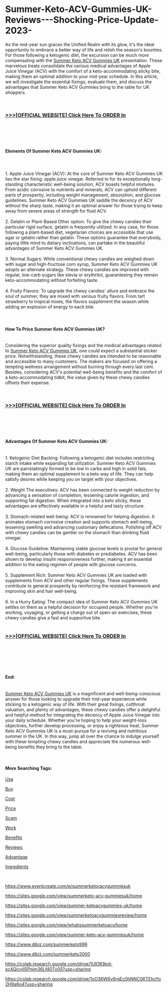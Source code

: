 # Summer-Keto-ACV-Gummies-UK-Reviews---Shocking-Price-Update-2023-
<p>As the mid-year sun graces the Unified Realm with its glow, it's the ideal opportunity to embrace a better way of life and relish the season's bounties. For those following a ketogenic diet, the excursion can be much more compensating with the&nbsp;<a href="https://summer-keto-acv-gummies-uk-buy.webflow.io/">Summer Keto ACV Gummies UK</a>&nbsp;presentation. These marvelous treats consolidate the various medical advantages of Apple Juice Vinegar (ACV) with the comfort of a keto-accommodating sticky bite, making them an optimal addition to your mid-year schedule. In this article, we will investigate the essential fixings, evaluate them, and discuss the advantages that Summer Keto ACV Gummies bring to the table for UK shoppers.</p>
<p>&nbsp;</p>
<h3><strong><a href="https://fitbreathing.com/recommends/summer-keto-acv-gummies-uk/">&gt;&gt;&gt;[OFFICIAL WEBSITE] Click Here To ORDER In</a></strong></h3>
<h3>&nbsp;</h3>
<p><a href="https://fitbreathing.com/recommends/summer-keto-acv-gummies-uk/"><img src="https://s3.amazonaws.com/6silo.penzu.com/photos/12532317/big/Summer_Keto_ACV_Gummies_UK_3.jpg?1690715875" alt="" border="0" /></a></p>
<h4><br /><strong>Elements Of Summer Keto ACV Gummies UK:</strong></h4>
<h4>&nbsp;</h4>
<p>1. Apple Juice Vinegar (ACV): At the core of Summer Keto ACV Gummies UK lies the star fixing: apple juice vinegar. Referred to for its exceptionally long-standing characteristic well-being solution, ACV boasts helpful mixtures. From acidic corrosive to nutrients and minerals, ACV can uphold different parts of prosperity, including weight management, absorption, and glucose guidelines. Summer Keto ACV Gummies UK saddle the decency of ACV without the sharp taste, making it an optimal answer for those trying to keep away from severe areas of strength for fluid ACV.<br /><br />2. Gelatin or Plant-Based Other option: To give the chewy candies their particular rigid surface, gelatin is frequently utilized. In any case, for those following a plant-based diet, vegetarian choices are accessible that use agar or gelatin rather than gelatin. These options guarantee that everybody, paying little mind to dietary inclinations, can partake in the beautiful advantages of Summer Keto ACV Gummies UK.<br /><br />3. Normal Sugars: While conventional chewy candies are weighed down with sugar and high-fructose corn syrup, Summer Keto ACV Gummies UK adopts an alternate strategy. These chewy candies are improved with regular, low-carb sugars like stevia or erythritol, guaranteeing they remain keto-accommodating without forfeiting taste.<br /><br />4. Fruity Flavors: To upgrade the chewy candies' allure and embrace the soul of summer, they are mixed with various fruity flavors. From tart strawberry to tropical mixes, the flavors supplement the season while adding an explosion of energy to each bite.</p>
<h4><br /><br /><strong>How To Price Summer Keto ACV Gummies UK?</strong></h4>
<p><br />Considering the superior quality fixings and the medical advantages related to&nbsp;<a href="https://summer-keto-acv-gummies-uk-price.company.site/">Summer Keto ACV Gummies UK</a>, one could expect a substantial sticker price. Notwithstanding, these chewy candies are intended to be reasonable and accessible to many customers. The makers are focused on offering a tempting wellness arrangement without burning through every last cent. Besides, considering ACV's potential well-being benefits and the comfort of a keto-accommodating tidbit, the value given by these chewy candies offsets their expense.</p>
<p>&nbsp;</p>
<h3><strong><a href="https://fitbreathing.com/recommends/summer-keto-acv-gummies-uk/">&gt;&gt;&gt;[OFFICIAL WEBSITE] Click Here To ORDER In</a></strong></h3>
<h3>&nbsp;</h3>
<p><a href="https://fitbreathing.com/recommends/summer-keto-acv-gummies-uk/"><img src="https://s3.amazonaws.com/8silo.penzu.com/photos/12532319/big/Summer_Keto_ACV_Gummies_UK_2.jpg?1690715910" alt="" border="0" /></a></p>
<h4><br /><strong>Advantages Of Summer Keto ACV Gummies UK:</strong><br />&nbsp;</h4>
<p>1. Ketogenic Diet Backing: Following a ketogenic diet includes restricting starch intake while expanding fat utilization. Summer Keto ACV Gummies UK are painstakingly formed to be low in carbs and high in solid fats, making them an optimal supplement to a keto way of life. They can help satisfy desires while keeping you on target with your objectives.<br /><br />2. Weight The executives: ACV has been connected to weight reduction by advancing a sensation of completion, lessening calorie ingestion, and supporting fat digestion. When integrated into a keto sticky, these advantages are effectively available in a helpful and tasty structure.<br /><br />3. Stomach-related well-being: ACV is renowned for helping digestion. It animates stomach corrosive creation and supports stomach well-being, lessening swelling and advancing customary defecations. Polishing off ACV with chewy candies can be gentler on the stomach than drinking fluid vinegar.<br /><br />4. Glucose Guideline: Maintaining stable glucose levels is pivotal for general well-being, particularly those with diabetes or prediabetes. ACV has been shown to develop insulin responsiveness further, making it an essential addition to the eating regimen of people with glucose concerns.<br /><br />5. Supplement Rich: Summer Keto ACV Gummies UK are loaded with supplements from ACV and other regular fixings. These supplements contribute to general prosperity by reinforcing the resistant framework and improving skin and hair well-being.<br /><br />6. In a Hurry Eating: The compact idea of Summer Keto ACV Gummies UK settles on them as a helpful decision for occupied people. Whether you're working, voyaging, or getting a charge out of open-air exercises, these chewy candies give a fast and supportive bite.<br />&nbsp;</p>
<h3><strong><a href="https://fitbreathing.com/recommends/summer-keto-acv-gummies-uk/">&gt;&gt;&gt;[OFFICIAL WEBSITE] Click Here To ORDER In</a></strong></h3>
<h3>&nbsp;</h3>
<p><a href="https://fitbreathing.com/recommends/summer-keto-acv-gummies-uk/"><img src="https://s3.amazonaws.com/1silo.penzu.com/photos/12532320/big/Summer_Keto_ACV_Gummies_UK_1.jpg?1690715926" alt="" border="0" /></a></p>
<h4><br /><br /><strong>End</strong>:<br />&nbsp;</h4>
<p><a href="https://summer-keto-acv-gummies-uk-cost.webflow.io/">Summer Keto ACV Gummies UK</a>&nbsp;is a magnificent and well-being-conscious answer for those looking to upgrade their mid-year experience while sticking to a ketogenic way of life. With their great fixings, cutthroat valuation, and plenty of advantages, these chewy candies offer a delightful and helpful method for integrating the decency of Apple Juice Vinegar into your daily schedule. Whether you're hoping to help your weight-loss objectives, further develop processing, or enjoy a righteous treat, Summer Keto ACV Gummies UK is a must-pursue for a reviving and nutritious summer in the UK. In this way, jump all over the chance to indulge yourself with these tempting chewy candies and appreciate the numerous well-being benefits they bring to the table.</p>
<p>&nbsp;</p>
<h4><strong>More Searching Tags:</strong></h4>
<p><a href="https://fitbreathing.com/summer-keto-acv-gummies/">Use</a></p>
<p><a href="https://summerketoacvgummiesuk.webflow.io/">Buy</a></p>
<p><a href="https://summerketo-acv-gummies-uk.company.site/">Cost</a></p>
<p><a href="https://summerketo-acvgummies-uk.webflow.io/">Price</a></p>
<p><a href="https://summerketoacvgummiesukprice.company.site/">Scam</a></p>
<p><a href="https://summer-keto-acv-gummies-cost.webflow.io/">Work</a></p>
<p><a href="https://summerketo-acv-gummies-uk.webflow.io/">Benefits</a></p>
<p><a href="https://groups.google.com/g/summer-keto-acv-gummies-uk-cost/c/Lmt7bHZzf_c">Reviews</a></p>
<p><a href="https://www.eventcreate.com/e/summerketoacvgummiesukcost">Advantage</a></p>
<p><a href="https://www.eventcreate.com/e/summer-ketoacvgummiesuk">Ingredients</a></p>
<p>&nbsp;</p>
<p><a href="https://www.eventcreate.com/e/summerketoracvgummiesuk">https://www.eventcreate.com/e/summerketoracvgummiesuk</a></p>
<p><a href="https://sites.google.com/view/summerketo-acv-gummiesuk/home">https://sites.google.com/view/summerketo-acv-gummiesuk/home</a></p>
<p><a href="https://sites.google.com/view/summer-ketoacvgummies-uk/home">https://sites.google.com/view/summer-ketoacvgummies-uk/home</a></p>
<p><a href="https://sites.google.com/view/summerketoacvgummiesreview/home">https://sites.google.com/view/summerketoacvgummiesreview/home</a></p>
<p><a href="https://sites.google.com/view/whatissummerketoacv/home">https://sites.google.com/view/whatissummerketoacv/home</a></p>
<p><a href="https://sites.google.com/view/summer-keto-acv-gummiesuk/home">https://sites.google.com/view/summer-keto-acv-gummiesuk/home</a></p>
<p><a href="https://www.dibiz.com/summerketo999">https://www.dibiz.com/summerketo999</a></p>
<p><a href="https://www.dibiz.com/summerketo2000">https://www.dibiz.com/summerketo2000</a></p>
<p><a href="https://colab.research.google.com/drive/1UlOK9pd-sc4QicvII5Pnjm36Lf40Tv05?usp=sharing">https://colab.research.google.com/drive/1UlOK9pd-sc4QicvII5Pnjm36Lf40Tv05?usp=sharing</a></p>
<p><a href="https://colab.research.google.com/drive/1oO36W6y6rgEc0hNNC06TEhcYo2H9a6o4?usp=sharing">https://colab.research.google.com/drive/1oO36W6y6rgEc0hNNC06TEhcYo2H9a6o4?usp=sharing</a></p>
<p>&nbsp;</p>
